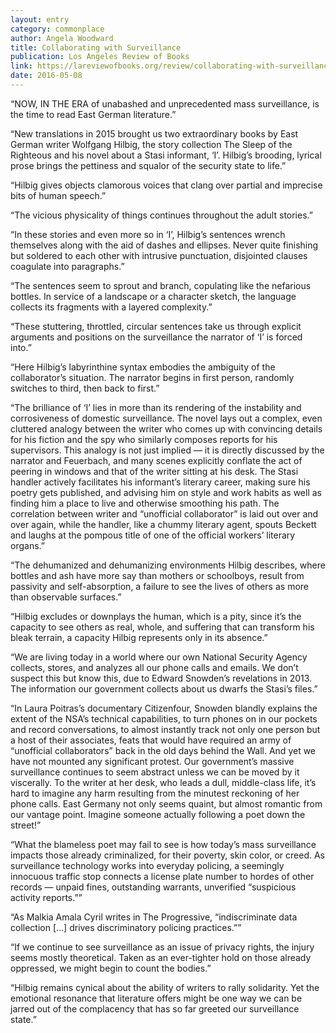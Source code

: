 ```yaml
---
layout: entry
category: commonplace
author: Angela Woodward
title: Collaborating with Surveillance
publication: Los Angeles Review of Books
link: https://lareviewofbooks.org/review/collaborating-with-surveillance-wolfgang-hilbigs-east-german-fiction/
date: 2016-05-08
---
```


“NOW, IN THE ERA of unabashed and unprecedented mass surveillance, is the time to read East German literature.”

“New translations in 2015 brought us two extraordinary books by East German writer Wolfgang Hilbig, the story collection The Sleep of the Righteous and his novel about a Stasi informant, ‘I’. Hilbig’s brooding, lyrical prose brings the pettiness and squalor of the security state to life.”

“Hilbig gives objects clamorous voices that clang over partial and imprecise bits of human speech.”

“The vicious physicality of things continues throughout the adult stories.”

“In these stories and even more so in ‘I’, Hilbig’s sentences wrench themselves along with the aid of dashes and ellipses. Never quite finishing but soldered to each other with intrusive punctuation, disjointed clauses coagulate into paragraphs.”

“The sentences seem to sprout and branch, copulating like the nefarious bottles. In service of a landscape or a character sketch, the language collects its fragments with a layered complexity.”

“These stuttering, throttled, circular sentences take us through explicit arguments and positions on the surveillance the narrator of ‘I’ is forced into.”

“Here Hilbig’s labyrinthine syntax embodies the ambiguity of the collaborator’s situation. The narrator begins in first person, randomly switches to third, then back to first.”

“The brilliance of ‘I’ lies in more than its rendering of the instability and corrosiveness of domestic surveillance. The novel lays out a complex, even cluttered analogy between the writer who comes up with convincing details for his fiction and the spy who similarly composes reports for his supervisors. This analogy is not just implied — it is directly discussed by the narrator and Feuerbach, and many scenes explicitly conflate the act of peering in windows and that of the writer sitting at his desk. The Stasi handler actively facilitates his informant’s literary career, making sure his poetry gets published, and advising him on style and work habits as well as finding him a place to live and otherwise smoothing his path. The correlation between writer and “unofficial collaborator” is laid out over and over again, while the handler, like a chummy literary agent, spouts Beckett and laughs at the pompous title of one of the official workers’ literary organs.”

“The dehumanized and dehumanizing environments Hilbig describes, where bottles and ash have more say than mothers or schoolboys, result from passivity and self-absorption, a failure to see the lives of others as more than observable surfaces.”

“Hilbig excludes or downplays the human, which is a pity, since it’s the capacity to see others as real, whole, and suffering that can transform his bleak terrain, a capacity Hilbig represents only in its absence.”

“We are living today in a world where our own National Security Agency collects, stores, and analyzes all our phone calls and emails. We don’t suspect this but know this, due to Edward Snowden’s revelations in 2013. The information our government collects about us dwarfs the Stasi’s files.”

“In Laura Poitras’s documentary Citizenfour, Snowden blandly explains the extent of the NSA’s technical capabilities, to turn phones on in our pockets and record conversations, to almost instantly track not only one person but a host of their associates, feats that would have required an army of “unofficial collaborators” back in the old days behind the Wall. And yet we have not mounted any significant protest. Our government’s massive surveillance continues to seem abstract unless we can be moved by it viscerally. To the writer at her desk, who leads a dull, middle-class life, it’s hard to imagine any harm resulting from the minutest reckoning of her phone calls. East Germany not only seems quaint, but almost romantic from our vantage point. Imagine someone actually following a poet down the street!”

“What the blameless poet may fail to see is how today’s mass surveillance impacts those already criminalized, for their poverty, skin color, or creed. As surveillance technology works into everyday policing, a seemingly innocuous traffic stop connects a license plate number to hordes of other records — unpaid fines, outstanding warrants, unverified “suspicious activity reports.””

“As Malkia Amala Cyril writes in The Progressive, “indiscriminate data collection […] drives discriminatory policing practices.””

“If we continue to see surveillance as an issue of privacy rights, the injury seems mostly theoretical. Taken as an ever-tighter hold on those already oppressed, we might begin to count the bodies.”

“Hilbig remains cynical about the ability of writers to rally solidarity. Yet the emotional resonance that literature offers might be one way we can be jarred out of the complacency that has so far greeted our surveillance state.”
